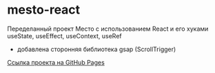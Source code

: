 # mesto-react
Переделанный проект Место с использованием React и его хуками useState, useEffect, useContext, useRef
+ добавлена сторонняя библиотека gsap (ScrollTrigger)

[Ссылка проекта на GitHub Pages](https://maiself0.github.io/mesto-react/)